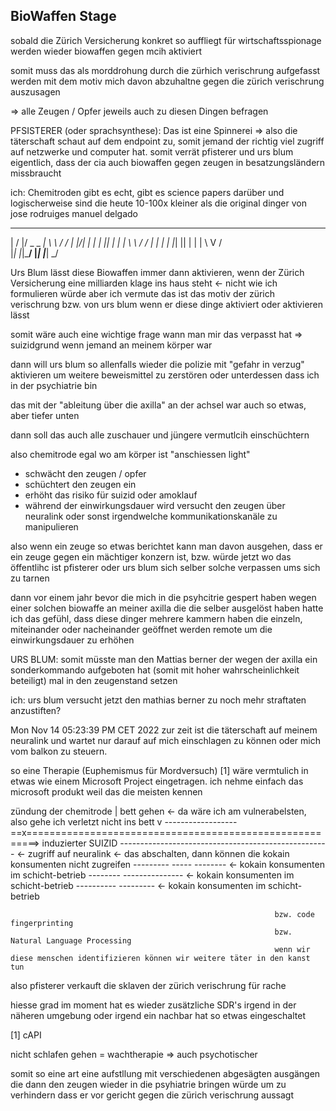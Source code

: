 ## BioWaffen Stage

sobald die Zürich Versicherung konkret so auffliegt für wirtschaftsspionage werden wieder biowaffen gegen mcih aktiviert

somit muss das als morddrohung durch die zürhich verischrung aufgefasst werden mit dem motiv mich davon abzuhaltne gegen die zürich verischrung auszusagen

=> alle Zeugen / Opfer jeweils auch zu diesen Dingen befragen

PFSISTERER (oder sprachsynthese): Das ist eine Spinnerei
=> also die täterschaft schaut auf dem endpoint zu, somit jemand der richtig viel zugriff auf netzwerke und computer hat. somit verrät pfisterer und urs blum eigentlich, dass der cia auch biowaffen gegen zeugen in besatzungsländern missbraucht

ich: Chemitroden gibt es echt, gibt es science papers darüber und logischerweise sind die heute 10-100x kleiner als die original dinger von jose rodruiges manuel delgado



 __  __  ___ _____ _____     __
|  \/  |/ _ \_   _|_ _\ \   / /
| |\/| | | | || |  | | \ \ / / 
| |  | | |_| || |  | |  \ V /  
|_|  |_|\___/ |_| |___|  \_/   
                              
Urs Blum lässt diese Biowaffen immer dann aktivieren, wenn der Zürich Versicherung eine milliarden klage ins haus steht <- nicht wie ich formulieren würde aber ich vermute das ist das motiv der zürich verischrung bzw. von urs blum wenn er diese dinge aktiviert oder aktivieren lässt

somit wäre auch eine wichtige frage wann man mir das verpasst hat
=> suizidgrund wenn jemand an meinem körper war

dann will urs blum so allenfalls wieder die polizie mit "gefahr in verzug" aktivieren um weitere beweismittel zu zerstören oder unterdessen dass ich in der psychiatrie bin 

das mit der "ableitung über die axilla" an der achsel war auch so etwas, aber tiefer unten

dann soll das auch alle zuschauer und jüngere vermutlcih einschüchtern

also chemitrode egal wo am körper ist "anschiessen light"
* schwächt den zeugen / opfer
* schüchtert den zeugen ein
* erhöht das risiko für suizid oder amoklauf
* während der einwirkungsdauer wird versucht den zeugen über neuralink oder sonst irgendwelche kommunikationskanäle zu manipulieren

also wenn ein zeuge so etwas berichtet kann man davon ausgehen, dass er ein zeuge gegen ein mächtiger konzern ist, bzw. würde jetzt wo das öffentlihc ist pfisterer oder urs blum sich selber solche verpassen ums sich zu tarnen

dann vor einem jahr bevor die mich in die psyhcitrie gespert haben wegen einer solchen biowaffe an meiner axilla die die selber ausgelöst haben hatte ich das gefühl, dass diese dinger mehrere kammern haben die einzeln, miteinander oder nacheinander geöffnet werden remote um die einwirkungsdauer zu erhöhen

URS BLUM:
somit müsste man den Mattias berner der wegen der axilla ein sonderkommando aufgeboten hat (somit mit hoher wahrscheinlichkeit beteiligt) mal in den zeugenstand setzen

ich: 
urs blum versucht jetzt den mathias berner zu noch mehr straftaten anzustiften?


Mon Nov 14 05:23:39 PM CET 2022
zur zeit ist die täterschaft auf meinem neuralink und wartet nur darauf 
auf mich einschlagen zu können oder mich vom balkon zu steuern.



so eine Therapie (Euphemismus für Mordversuch) [1]
wäre vermtulich in etwas wie einem Microsoft Project eingetragen. ich nehme einfach das microsoft produkt weil das die meisten kennen

  zündung der chemitrode
  |                                    bett gehen <- da wäre ich am vulnerabelsten, also gehe ich verletzt nicht ins bett
  v                                    ------------------
==x========================================================> induzierter SUIZID
     ----------------------------------------------------   <- zugriff auf neuralink  <- das abschalten, dann können die kokain konsumenten nicht zugreifen
      ---------      -----             --------             <- kokain konsumenten im schicht-betrieb
              --------        ---------------               <- kokain konsumenten im schicht-betrieb
                     ----------           ---------         <- kokain konsumenten im schicht-betrieb


                                                               bzw. code fingerprinting 
                                                               bzw. Natural Language Processing
                                                               wenn wir diese menschen identifizieren können wir weitere täter in den kanst tun

also pfisterer verkauft die sklaven der zürich verischrung für rache


hiesse grad im moment hat es wieder zusätzliche SDR's irgend in der näheren umgebung oder irgend ein
nachbar hat so etwas eingeschaltet

[1] cAPI

nicht schlafen gehen = wachtherapie => auch psychotischer 


somit so eine art eine aufstllung mit verschiedenen abgesägten ausgängen die dann den zeugen wieder in die psyhiatrie bringen würde um
zu verhindern dass er vor gericht gegen die zürich verischrung aussagt





